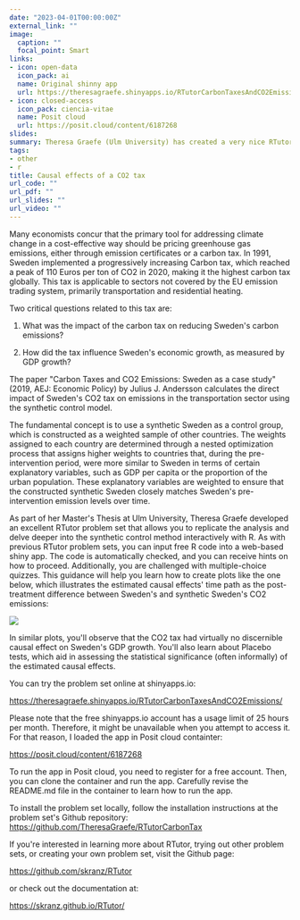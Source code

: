 ```yaml
---
date: "2023-04-01T00:00:00Z"
external_link: ""
image:
  caption: ""
  focal_point: Smart
links:
- icon: open-data
  icon_pack: ai
  name: Original shinny app
  url: https://theresagraefe.shinyapps.io/RTutorCarbonTaxesAndCO2Emissions/
- icon: closed-access
  icon_pack: ciencia-vitae
  name: Posit cloud
  url: https://posit.cloud/content/6187268
slides: 
summary: Theresa Graefe (Ulm University) has created a very nice RTutor that allows you to replicate the main insights of a recent AEJ paper on the causal effects of a CO2 tax in Sweden. 
tags:
- other
- r
title: Causal effects of a CO2 tax
url_code: ""
url_pdf: ""
url_slides: ""
url_video: ""
---
```


Many economists concur that the primary tool for addressing climate change in a cost-effective way should be pricing greenhouse gas emissions, either through emission certificates or a carbon tax. In 1991, Sweden implemented a progressively increasing Carbon tax, which reached a peak of 110 Euros per ton of CO2 in 2020, making it the highest carbon tax globally. This tax is applicable to sectors not covered by the EU emission trading system, primarily transportation and residential heating.

Two critical questions related to this tax are:

1. What was the impact of the carbon tax on reducing Sweden's carbon emissions?

2. How did the tax influence Sweden's economic growth, as measured by GDP growth?

The paper "Carbon Taxes and CO2 Emissions: Sweden as a case study" (2019, AEJ: Economic Policy) by Julius J. Andersson calculates the direct impact of Sweden's CO2 tax on emissions in the transportation sector using the synthetic control model.

The fundamental concept is to use a synthetic Sweden as a control group, which is constructed as a weighted sample of other countries. The weights assigned to each country are determined through a nested optimization process that assigns higher weights to countries that, during the pre-intervention period, were more similar to Sweden in terms of certain explanatory variables, such as GDP per capita or the proportion of the urban population. These explanatory variables are weighted to ensure that the constructed synthetic Sweden closely matches Sweden's pre-intervention emission levels over time.

As part of her Master's Thesis at Ulm University, Theresa Graefe developed an excellent RTutor problem set that allows you to replicate the analysis and delve deeper into the synthetic control method interactively with R. As with previous RTutor problem sets, you can input free R code into a web-based shiny app. The code is automatically checked, and you can receive hints on how to proceed. Additionally, you are challenged with multiple-choice quizzes. This guidance will help you learn how to create plots like the one below, which illustrates the estimated causal effects' time path as the post-treatment difference between Sweden's and synthetic Sweden's CO2 emissions:

![](http://skranz.github.io/images/sweden_co2_synth.svg)

In similar plots, you'll observe that the CO2 tax had virtually no discernible causal effect on Sweden's GDP growth. You'll also learn about Placebo tests, which aid in assessing the statistical significance (often informally) of the estimated causal effects.

You can try the problem set online at shinyapps.io:

https://theresagraefe.shinyapps.io/RTutorCarbonTaxesAndCO2Emissions/

Please note that the free shinyapps.io account has a usage limit of 25 hours per month. Therefore, it might be unavailable when you attempt to access it. For that reason, I loaded the app in Posit cloud containter:

https://posit.cloud/content/6187268

To run the app in Posit cloud, you need to register for a free account. Then, you can clone the container and run the app. Carefully revise the README.md file in the container to learn how to run the app.

To install the problem set locally, follow the installation instructions at the problem set's Github repository: https://github.com/TheresaGraefe/RTutorCarbonTax

If you're interested in learning more about RTutor, trying out other problem sets, or creating your own problem set, visit the Github page:

https://github.com/skranz/RTutor

or check out the documentation at:

https://skranz.github.io/RTutor/

